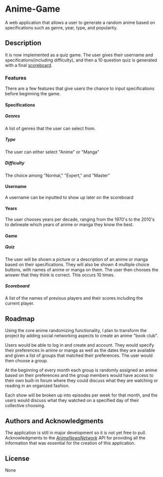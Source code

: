 # Anime-Game
A web application that allows a user to generate a random anime based on specifications such as genre, year, type, and popularity.
## Description
It is now implemented as a quiz game. The user gives their username and specifications(including difficulty), and then a 10 question quiz is generated with a final [scoreboard](#####scoreboard).

### Features
There are a few features that give users the chance to input specifications before beginning the game.

#### Specifications

##### Genres
A list of genres that the user can select from.
##### Type
The user can either select "Anime" or "Manga"
##### Difficulty
The choice among "Normal," "Expert," and "Master" 
#### Username
A username can be inputted to show up later on the scoreboard
#### Years 
The user chooses years  per decade, ranging from the 1970's to the 2010's to delineate which years of anime or manga they know the best.

#### Game

##### Quiz

The user will be shown a picture or a description of an anime or manga based on their specifications. They will also be shown 4 multiple choice buttons, with names of anime or manga on them. The user then chooses the answer that they think is correct. This occurs 10 times.

##### Scoreboard
A list of the names of previous players and their scores including the current player.

## Roadmap
Using the core anime randomizing functionality, I plan to transform the project by adding social networking aspects to create an anime "book club". 

Users would be able to log in and create and account. They would specify their preferences in anime or manga as well as the dates they are available and given a list of groups that matched their preferences. The user would then choose a group.

At the beginning of every month each group is randomly assigned an anime based on their preferences and the group members would have access to their own built-in forum where they could discuss what they are watching or reading in an organized fashion.

Each show will be broken up into episodes per week for that month, and the users would discuss what they watched on a specified day of their collective choosing.


## Authors and Acknowledgments
The application is still in major development so it is not yet free to pull. Acknowledgments to the [*AnimeNewsNetwork*](https://www.animenewsnetwork.com/) API for providing all the information that was essential for the creation of this application.


## License
None
